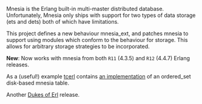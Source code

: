 Mnesia is the Erlang built-in multi-master distributed database.  Unfortunately, Mnesia only ships with support for two types of data storage (ets and dets) both of which have limitations.

This project defines a new behaviour mnesia\_ext, and patches mnesia to support using modules which conform to the behaviour for storage.  This allows for arbitrary storage strategies to be incorporated.

**New**: Now works with mnesia from both `R11` (4.3.5) and `R12` (4.4.7) Erlang releases.

As a (useful!) example [tcerl](http://code.google.com/p/tcerl) contains [an implementation](http://code.google.com/p/tcerl/source/browse/trunk/tcerl/src/tcbdbtab.erl) of an ordered\_set disk-based mnesia table.

Another [Dukes of Erl](http://dukesoferl.blogspot.com/) release.